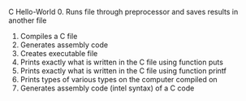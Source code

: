 C Hello-World
0. Runs file through preprocessor and saves results in another file
1. Compiles a C file
2. Generates assembly code
3. Creates executable file
4. Prints exactly what is written in the C file using function puts
5. Prints exactly what is written in the C file using function printf
6. Prints types of various types on the computer compiled on
7. Generates assembly code (intel syntax) of a C code 
